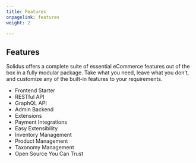 ```yaml
---
title: Features
onpagelink: features
weight: 2

---
```


Features
--------

Solidus offers a complete suite of essential eCommerce features out of the box in a fully modular package. Take what you need, leave what you don’t, and customize any of the built-in features to your requirements.

- Frontend Starter
- RESTful API
- GraphQL API
- Admin Backend
- Extensions
- Payment Integrations
- Easy Extensibility
- Inventory Management
- Product Management
- Taxonomy Management
- Open Source You Can Trust
 